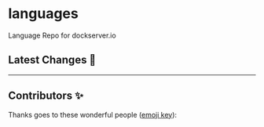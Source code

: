 # languages
Language Repo for dockserver.io


## Latest Changes 🎉

<!--START_SECTION:activity-->

<!-- markdownlint-restore -->
<!--END_SECTION:activity-->




----

## Contributors ✨

Thanks goes to these wonderful people ([emoji key](https://allcontributors.org/docs/en/emoji-key)):

<!-- ALL-CONTRIBUTORS-LIST:START - Do not remove or modify this section -->
<!-- prettier-ignore-start -->
<!-- markdownlint-disable -->

<!-- markdownlint-restore -->
<!-- prettier-ignore-end -->

<!-- ALL-CONTRIBUTORS-LIST:END -->
